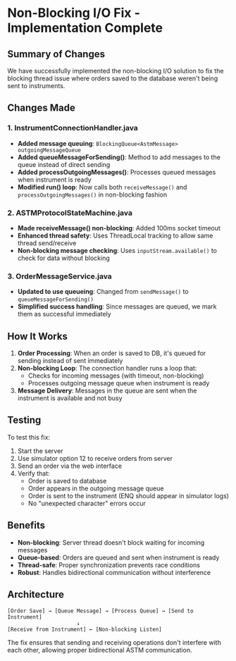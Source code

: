 # Non-Blocking I/O Fix - Implementation Complete

## Summary of Changes

We have successfully implemented the non-blocking I/O solution to fix the blocking thread issue where orders saved to the database weren't being sent to instruments.

## Changes Made

### 1. InstrumentConnectionHandler.java
- **Added message queuing**: `BlockingQueue<AstmMessage> outgoingMessageQueue`
- **Added queueMessageForSending()**: Method to add messages to the queue instead of direct sending
- **Added processOutgoingMessages()**: Processes queued messages when instrument is ready
- **Modified run() loop**: Now calls both `receiveMessage()` and `processOutgoingMessages()` in non-blocking fashion

### 2. ASTMProtocolStateMachine.java
- **Made receiveMessage() non-blocking**: Added 100ms socket timeout
- **Enhanced thread safety**: Uses ThreadLocal tracking to allow same thread send/receive
- **Non-blocking message checking**: Uses `inputStream.available()` to check for data without blocking

### 3. OrderMessageService.java
- **Updated to use queueing**: Changed from `sendMessage()` to `queueMessageForSending()`
- **Simplified success handling**: Since messages are queued, we mark them as successful immediately

## How It Works

1. **Order Processing**: When an order is saved to DB, it's queued for sending instead of sent immediately
2. **Non-blocking Loop**: The connection handler runs a loop that:
   - Checks for incoming messages (with timeout, non-blocking)
   - Processes outgoing message queue when instrument is ready
3. **Message Delivery**: Messages in the queue are sent when the instrument is available and not busy

## Testing

To test this fix:

1. Start the server
2. Use simulator option 12 to receive orders from server
3. Send an order via the web interface
4. Verify that:
   - Order is saved to database
   - Order appears in the outgoing message queue
   - Order is sent to the instrument (ENQ should appear in simulator logs)
   - No "unexpected character" errors occur

## Benefits

- **Non-blocking**: Server thread doesn't block waiting for incoming messages
- **Queue-based**: Orders are queued and sent when instrument is ready
- **Thread-safe**: Proper synchronization prevents race conditions
- **Robust**: Handles bidirectional communication without interference

## Architecture

```
[Order Save] → [Queue Message] → [Process Queue] → [Send to Instrument]
                      ↓
[Receive from Instrument] ← [Non-blocking Listen]
```

The fix ensures that sending and receiving operations don't interfere with each other, allowing proper bidirectional ASTM communication.

